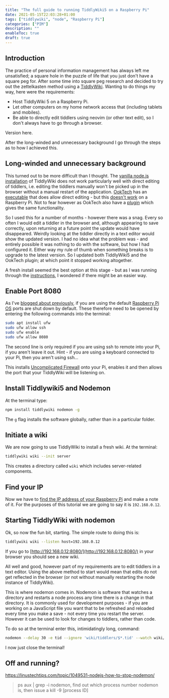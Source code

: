 ```yaml
---
title: "The full guide to running TiddlyWiki5 on a Raspberry Pi"
date: 2021-05-15T22:03:28+01:00
tags: ["tiddlywiki", "node", "Raspberry Pi"]
categories: ["PIM"]
description: ""
enableToc: true
draft: true
---
```


## Introduction

The practice of personal information management has always left me unsatisfied; a square hole in the puzzle of life that you just don't have a square peg for.  After some time into square peg research and decided to try out the zettelkasten method using a [TiddlyWiki](https://tiddlywiki.com/).  Wanting to do things my way, here were the requirements:

-  Host TiddlyWiki 5 on a Raspberry Pi.
-  Let other computers on my home network access that (including tablets and mobiles).
-  Be able to directly edit tiddlers using neovim (or other text edit), so I don't always have to go through a browser.

Version here.  

After the long-winded and unnecessary background I go through the steps as to how I achieved this.

## Long-winded and unnecessary background

This turned out to be more difficult than I thought.  The [vanilla node.js installation](https://github.com/Jermolene/TiddlyWiki5) of TiddlyWiki does not work particularly well with direct editing of tiddlers, i.e. editing the tiddlers manually won't be picked up in the browser without a manual restart of the application.  [OokTech](https://ooktech.com/) has an [executable](https://github.com/OokTech/TW5-BobEXE) that does allow direct editing - but this [doesn't work](https://github.com/OokTech/TW5-BobEXE/issues/18) on a Raspberry Pi.  Not to fear however as OokTech also have a [plugin](https://github.com/OokTech/TW5-Bob) which gives the same functionality.

So I used this for a number of months - however there was a snag.  Every so often I would edit a tiddler in the browser and, although appearing to save correctly, upon returning at a future point the update would have disappeared.  Weirdly looking at the tiddler directly in a text editor would show the updated version.  I had no idea what the problem was - and entirely possible it was nothing to do with the software, but how I had configured it.  Either way my rule of thumb when something breaks is to upgrade to the latest version.  So I updated both TiddlyWiki5 and the OokTech plugin; at which point it stopped working altogether.

A fresh install seemed the best option at this stage - but as I was running through the [instructions](https://github.com/OokTech/TW5-Bob#step-by-step-instructions-using-node), I wondered if there might be an easier way.  

## Enable Port 8080

As I've [blogged about previously](https://www.preciouschicken.com/blog/posts/node-tiddlywiki5-raspberry-pi-port-8080/), if you are using the default [Raspberry Pi OS](https://www.raspberrypi.org/software/) ports are shut down by default.  These therefore need to be opened by entering the following commands into the terminal:


```bash
sudo apt install ufw
sudo ufw allow ssh
sudo ufw enable
sudo ufw allow 8080
```

The second line is only required if you are using ssh to remote into your Pi, if you aren't leave it out.  Hint - if you are using a keyboard connected to your Pi, then you aren't using ssh...

This installs [Uncomplicated Firewall](https://en.wikipedia.org/wiki/Uncomplicated_Firewall) onto your Pi, enables it and then allows the port that your TiddlyWiki will be listening on.

## Install Tiddlywiki5 and Nodemon

At the terminal type:

```bash
npm install tiddlywiki nodemon -g
```

The `g` flag installs the software globally, rather than in a particular folder.

## Initiate a wiki

We are now going to use TiddlyWiki to install a fresh wiki.  At the terminal:

```bash
tiddlywiki wiki --init server
```

This creates a directory called `wiki` which includes server-related components.

## Find your IP

Now we have to [find the IP address of your Raspberry Pi](https://www.raspberrypi.org/documentation/remote-access/ip-address.md) and make a note of it.  For the purposes of this tutorial we are going to say it is `192.168.0.12`.

## Starting TiddlyWiki with nodemon

Ok, so now the fun bit, starting.  The simple route to doing this is:

```bash
tiddlywiki wiki --listen host=192.168.0.12
```

If you go to [http://192.168.0.12:8080/](http://192.168.0.12:8080/) in your browser you should see a new wiki.

All well and good, however part of my requirements are to edit tiddlers in a text editor.  Using the above method to start would mean that edits do not get reflected in the browser (or not without manually restarting the node instance of TiddlyWiki).

This is where nodemon comes in.  Nodemon is software that watches a directory and restarts a node process any time there is a change in that directory.  It is commonly used for development purposes - if you are working on a JavaScript file you want that to be refreshed and reloaded every time you make a save - not every time you restart the server.  However it can be used to look for changes to tiddlers, rather than code.

To do so at the terminal enter this, intimidatingly long, command:

```bash
nodemon --delay 30 -e tid --ignore 'wiki/tiddlers/$*.tid' --watch wiki/tiddlers/ $NVM_BIN/tiddlywiki wiki --listen host=192.168.0.19
```




I now just close the terminal!

## Off and running?

https://linustechtips.com/topic/1049531-nodejs-how-to-stop-nodemon/

> ps aux | grep -i nodemon, find out which process number nodemon is, then issue a kill -9 [process ID]

